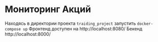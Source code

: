 # Мониторинг Акций

Находясь в директории проекта `traiding_project` запустить `docker-compose up`
Фронтенд доступен на http://localhost:8080/
Бекенд http://localhost:8000/